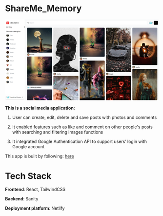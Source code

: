 # ShareMe_Memory

![alt text](images/appearance.png "Appearance")

**This is a social media application:**

1. User can create, edit, delete and save posts with photos and comments

2. It enabled features such as  like and comment on other people's posts with searching and filtering images functions

3. It integrated Google Authentication API  to support users’ login with Google account

This app is built by following: [here](https://www.youtube.com/watch?v=1RHDhtbqo94&t=7091s)

# Tech Stack

**Frontend**: React, TailwindCSS

**Backend**: Sanity 

**Deployment platform**: Netlify